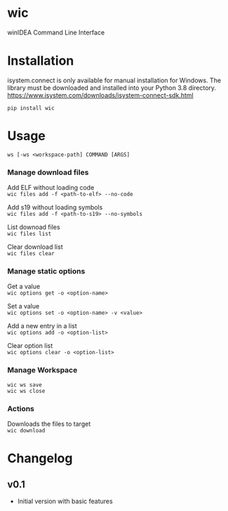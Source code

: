 # wic
winIDEA Command Line Interface

# Installation
isystem.connect is only available for manual installation for Windows.
The library must be downloaded and installed into your Python 3.8 directory.
https://www.isystem.com/downloads/isystem-connect-sdk.html

`pip install wic`

# Usage
`ws [-ws <workspace-path] COMMAND [ARGS]`


### Manage download files
Add ELF without loading code  
`wic files add -f <path-to-elf> --no-code`

Add s19 without loading symbols  
`wic files add -f <path-to-s19> --no-symbols`

List downoad files  
`wic files list`

Clear download list  
`wic files clear`

### Manage static options
Get a value  
`wic options get -o <option-name>`

Set a value  
`wic options set -o <option-name> -v <value>`

Add a new entry in a list  
`wic options add -o <option-list>`

Clear option list  
`wic options clear -o <option-list>`

### Manage Workspace
`wic ws save`  
`wic ws close`

### Actions
Downloads the files to target  
`wic download` 

# Changelog
## v0.1
- Initial version with basic features